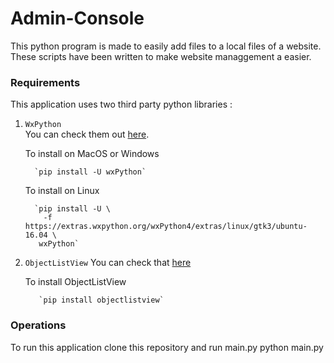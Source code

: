 # Admin-Console

This python program is made to easily add files to a local files of a website. These scripts have been written to make website managgement a easier.

### Requirements 

This application uses two third party python libraries : 

 1. `WxPython`  
 You can check them out [here](https://www.wxwidgets.org/).
      
      To install on MacOS or Windows
      
          `pip install -U wxPython`
      
      To install on Linux 
      
          `pip install -U \
            -f https://extras.wxpython.org/wxPython4/extras/linux/gtk3/ubuntu-16.04 \
           wxPython`
 
 2. `ObjectListView`
 You can check that [here](http://objectlistview.sourceforge.net/python/)
      
      To install ObjectListView 
      
           `pip install objectlistview`
           
           
### Operations
To run this application clone this repository and run main.py
  python main.py
